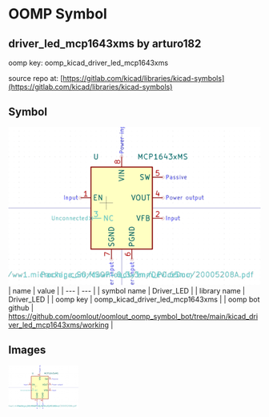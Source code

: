 # OOMP Symbol  
## driver_led_mcp1643xms  by arturo182  
  
oomp key: oomp_kicad_driver_led_mcp1643xms  
  
source repo at: [https://gitlab.com/kicad/libraries/kicad-symbols](https://gitlab.com/kicad/libraries/kicad-symbols)  
## Symbol  
  
[![working.png](working_600.png)](working.png)  
| name | value | 
| --- | --- | 
| symbol name | Driver_LED | 
| library name | Driver_LED | 
| oomp key | oomp_kicad_driver_led_mcp1643xms | 
| oomp bot github | https://github.com/oomlout/oomlout_oomp_symbol_bot/tree/main/kicad_driver_led_mcp1643xms/working | 
## Images  
  
[![working.png](working_140.png)](working.png)  
